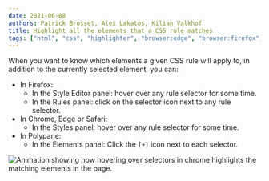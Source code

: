 ```yaml
---
date: 2021-06-08
authors: Patrick Brosset, Alex Lakatos, Kilian Valkhof
title: Highlight all the elements that a CSS rule matches
tags: ["html", "css", "highlighter", "browser:edge", "browser:firefox", "browser:chrome", "browser:safari", "browser:polypane"]
---
```

When you want to know which elements a given CSS rule will apply to, in addition to the currently selected element, you can:

* In Firefox:
  * In the Style Editor panel: hover over any rule selector for some time.
  * In the Rules panel: click on the selector icon next to any rule selector.
* In Chrome, Edge or Safari:
  * In the Styles panel: hover over any rule selector for some time.
* In Polypane:
  * In the Elements panel: Click the `[+]` icon next to each selector.

![Animation showing how hovering over selectors in chrome highlights the matching elements in the page.](../../assets/img/highlight-matching-elements.gif)
